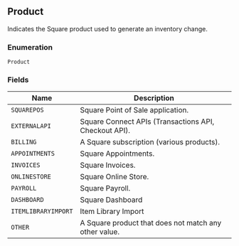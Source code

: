 ## Product

Indicates the Square product used to generate an inventory change.

### Enumeration

`Product`

### Fields

| Name | Description |
|  --- | --- |
| `SQUAREPOS` | Square Point of Sale application. |
| `EXTERNALAPI` | Square Connect APIs (Transactions API, Checkout API). |
| `BILLING` | A Square subscription (various products). |
| `APPOINTMENTS` | Square Appointments. |
| `INVOICES` | Square Invoices. |
| `ONLINESTORE` | Square Online Store. |
| `PAYROLL` | Square Payroll. |
| `DASHBOARD` | Square Dashboard |
| `ITEMLIBRARYIMPORT` | Item Library Import |
| `OTHER` | A Square product that does not match any other value. |

